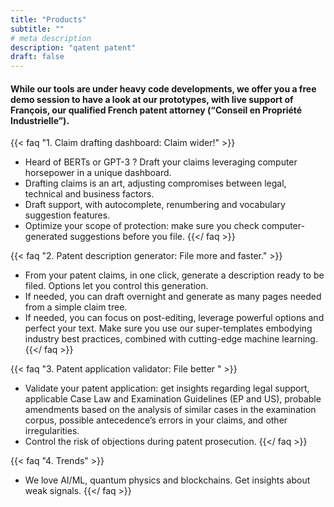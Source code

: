 ```yaml
---
title: "Products"
subtitle: ""
# meta description
description: "qatent patent"
draft: false
---
```


#### While our tools are under heavy code developments, we offer you a free demo session to have a look at our prototypes, with live support of François, our qualified French patent attorney (“Conseil en Propriété Industrielle”).

{{< faq "1. Claim drafting dashboard: Claim wider!" >}}
* Heard of BERTs or GPT-3 ? Draft your claims leveraging computer horsepower in a unique dashboard. 
* Drafting claims is an art, adjusting compromises between legal, technical and business factors. 
* Draft support, with autocomplete, renumbering and vocabulary suggestion features. 
* Optimize your scope of protection: make sure you check computer-generated suggestions before you file.
{{</ faq >}}

{{< faq "2. Patent description generator: File more and faster." >}}
* From your patent claims, in one click, generate a description ready to be filed. Options let you control this generation.
* If needed, you can draft overnight and generate as many pages needed from a simple claim tree. 
* If needed, you can focus on post-editing, leverage powerful options and perfect your text. Make sure you use our super-templates embodying industry best practices, combined with cutting-edge machine learning.
{{</ faq >}}

{{< faq "3. Patent application validator: File better " >}}
* Validate your patent application: get insights regarding legal support, applicable Case Law and Examination Guidelines (EP and US), probable amendments based on the analysis of similar cases in the examination corpus, possible antecedence’s errors in your claims, and other irregularities. 
* Control the risk of objections during patent prosecution.
{{</ faq >}}

{{< faq "4. Trends" >}}
* We love AI/ML, quantum physics and blockchains. Get insights about weak signals.
{{</ faq >}}



